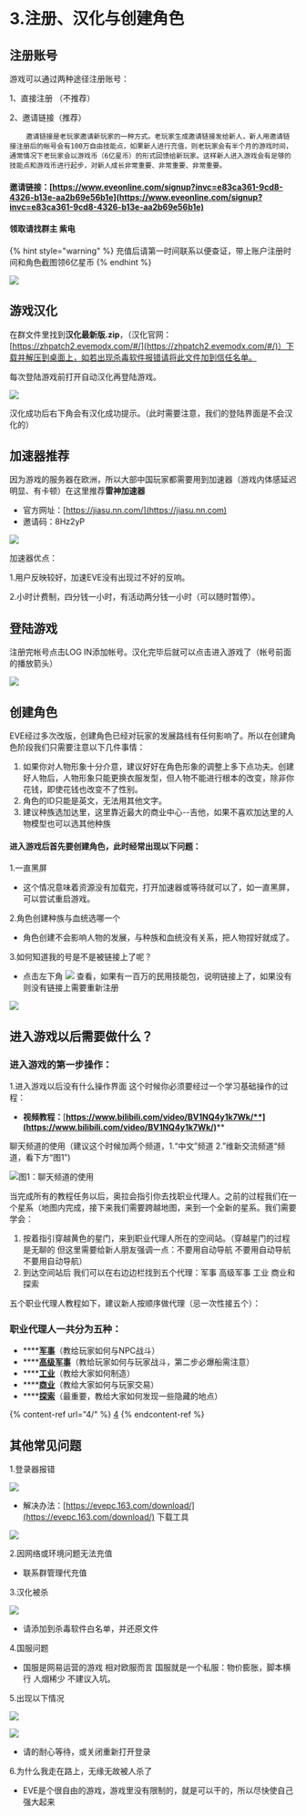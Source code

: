 # 3.注册、汉化与创建角色

## 注册账号

游戏可以通过两种途径注册账号：

1、直接注册 （不推荐）

2、邀请链接（推荐）

        邀请链接是老玩家邀请新玩家的一种方式。老玩家生成邀请链接发给新人，新人用邀请链接注册后的帐号会有100万自由技能点，如果新人进行充值，则老玩家会有半个月的游戏时间，通常情况下老玩家会以游戏币（6亿星币）的形式回馈给新玩家。这样新人进入游戏会有足够的技能点和游戏币进行起步，对新人成长非常重要、非常重要、非常重要。

#### 邀请链接：[https://www.eveonline.com/signup?invc=e83ca361-9cd8-4326-b13e-aa2b69e56b1e](https://www.eveonline.com/signup?invc=e83ca361-9cd8-4326-b13e-aa2b69e56b1e)

#### 领取请找群主 紫电

{% hint style="warning" %}
充值后请第一时间联系以便查证，带上账户注册时间和角色截图领6亿星币
{% endhint %}

![](../.gitbook/assets/20210712180319.png)

## 游戏汉化

在群文件里找到**汉化最新版.zip**，（汉化官网：[https://zhpatch2.evemodx.com/#/](https://zhpatch2.evemodx.com/#/)）下载并解压到桌面上，如若出现杀毒软件报错请将此文件加到信任名单。

每次登陆游戏前打开自动汉化再登陆游戏。

![](../.gitbook/assets/0.png)

汉化成功后右下角会有汉化成功提示。（此时需要注意，我们的登陆界面是不会汉化的）

## 加速器推荐

因为游戏的服务器在欧洲，所以大部中国玩家都需要用到加速器（游戏内体感延迟明显、有卡顿）在这里推荐**雷神加速器**

* 官方网址：[https://jiasu.nn.com/](https://jiasu.nn.com) 
* 邀请码：8Hz2yP

![](../.gitbook/assets/QQ截图20210713143640.png)

加速器优点：

1.用户反映较好，加速EVE没有出现过不好的反响。

 2.小时计费制，四分钱一小时，有活动两分钱一小时（可以随时暂停）。

## 登陆游戏

注册完帐号点击LOG IN添加帐号。汉化完毕后就可以点击进入游戏了（帐号前面的播放箭头）

![](../.gitbook/assets/QQ截图20210712194611.png)

## 创建角色

EVE经过多次改版，创建角色已经对玩家的发展路线有任何影响了。所以在创建角色阶段我们只需要注意以下几件事情：

1. 如果你对人物形象十分介意，建议好好在角色形象的调整上多下点功夫。创建好人物后，人物形象只能更换衣服发型，但人物不能进行根本的改变，除非你花钱，即使花钱也改变不了性别。
2. 角色的ID只能是英文，无法用其他文字。
3. 建议种族选加达里，这里靠近最大的商业中心--吉他，如果不喜欢加达里的人物模型也可以选其他种族

#### 进入游戏后首先要创建角色，此时经常出现以下问题：

1.一直黑屏

* 这个情况意味着资源没有加载完，打开加速器或等待就可以了，如一直黑屏，可以尝试重启游戏。

2.角色创建种族与血统选哪一个

* 角色创建不会影响人物的发展，与种族和血统没有关系，把人物捏好就成了。

3.如何知道我的号是不是被链接上了呢？

* 点击左下角 ![](../.gitbook/assets/ka1o0X4rq46lZavTKmmK0A.png) 查看，如果有一百万的民用技能包，说明链接上了，如果没有则没有链接上需要重新注册

![](../.gitbook/assets/image.png)

## 进入游戏以后需要做什么？

### 进入游戏的第一步操作：

1.进入游戏以后没有什么操作界面 这个时候你必须要经过一个学习基础操作的过程：

* **视频教程：**[**https://www.bilibili.com/video/BV1NQ4y1k7Wk/**](https://www.bilibili.com/video/BV1NQ4y1k7Wk/)****

聊天频道的使用（建议这个时候加两个频道，1.“中文”频道 2.”维新交流频道“频道，看下方“图1”)

![图1：聊天频道的使用](../.gitbook/assets/20210713151436.png)

当完成所有的教程任务以后，奥拉会指引你去找职业代理人。之前的过程我们在一个星系（地图内完成，接下来我们需要跨越地图，来到一个全新的星系。我们需要学会：

1. 按着指引穿越黄色的星门，来到职业代理人所在的空间站。（穿越星门的过程是无聊的 但这里需要给新人朋友强调一点：不要用自动导航 不要用自动导航 不要用自动导航）
2. 到达空间站后 我们可以在右边边栏找到五个代理：军事 高级军事 工业 商业和探索

五个职业代理人教程如下，建议新人按顺序做代理（忌一次性接五个）：

### 职业代理人一共分为五种：

* ****[**军事**](4/1-jun-shi.md)（教给玩家如何与NPC战斗）
* ****[**高级军事**](4/gao-ji-jun-shi.md)（教给玩家如何与玩家战斗，第二步必爆船需注意）
* ****[**工业**](4/gong-ye.md)（教给大家如何制造）
* ****[**商业**](4/shang-ye.md)（教给大家如何与玩家交易）
* ****[**探索**](4/tan-suo.md)（最重要，教给大家如何发现一些隐藏的地点）

{% content-ref url="4/" %}
[4](4/)
{% endcontent-ref %}



## 其他常见问题

1.登录器报错

![](<../.gitbook/assets/0 (1).png>)

* 解决办法：[https://evepc.163.com/download/](https://evepc.163.com/download/) 下载工具

 

![](<../.gitbook/assets/0 (2).png>)

2.因网络或环境问题无法充值

* 联系群管理代充值

3.汉化被杀

![](<../.gitbook/assets/0 (3).png>)

* 请添加到杀毒软件白名单，并还原文件

4.国服问题

* 国服是网易运营的游戏 相对欧服而言 国服就是一个私服：物价膨胀，脚本横行 人烟稀少 不建议入坑。

5.出现以下情况

![](<../.gitbook/assets/0 (4).png>)

![](<../.gitbook/assets/0 (5).png>)

* 请的耐心等待，或关闭重新打开登录

6.为什么我走在路上，无缘无故被人杀了

* EVE是个很自由的游戏，游戏里没有限制的，就是可以干的，所以尽快使自己强大起来
